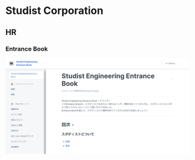 # Studist Corporation

## HR

### Entrance Book

[![entrance book](../images/entrance-book.png)](https://studist-engineering.gitbook.io/entrance-book/)
